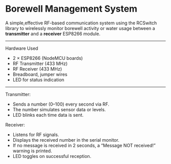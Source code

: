 # Borewell Management System

A simple,effective RF-based communication system using the RCSwitch library to wirelessly monitor borewell activity or water usage between a **transmitter** and a **receiver** ESP8266 module.

---
 Hardware Used
- 2 × ESP8266 (NodeMCU boards)
- RF Transmitter (433 MHz)
- RF Receiver (433 MHz)
- Breadboard, jumper wires
- LED for status indication

---
Transmitter:
- Sends a number (0–100) every second via RF.
- The number simulates sensor data or levels.
- LED blinks each time data is sent.

Receiver:
- Listens for RF signals.
- Displays the received number in the serial monitor.
- If no message is received in 2 seconds, a “Message NOT received!” warning is printed.
- LED toggles on successful reception.

